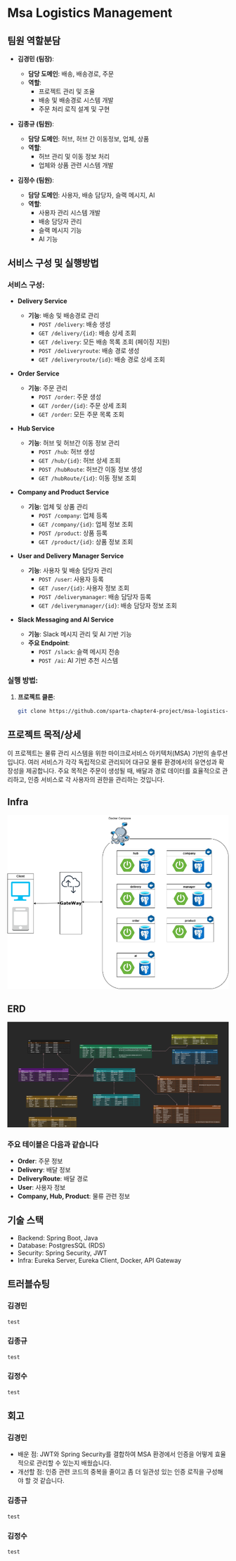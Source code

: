 # Msa Logistics Management

## 팀원 역할분담

- **김경민 (팀장)**:
    - **담당 도메인**: 배송, 배송경로, 주문
    - **역할**:
        - 프로젝트 관리 및 조율
        - 배송 및 배송경로 시스템 개발
        - 주문 처리 로직 설계 및 구현

- **김종규 (팀원)**:
    - **담당 도메인**: 허브, 허브 간 이동정보, 업체, 상품
    - **역할**:
        - 허브 관리 및 이동 정보 처리
        - 업체와 상품 관련 시스템 개발

- **김정수 (팀원)**:
    - **담당 도메인**: 사용자, 배송 담당자, 슬랙 메시지, AI
    - **역할**:
        - 사용자 관리 시스템 개발
        - 배송 담당자 관리
        - 슬랙 메시지 기능
        - AI 기능

## 서비스 구성 및 실행방법

### 서비스 구성:
- **Delivery Service**
    - **기능**: 배송 및 배송경로 관리
        - `POST /delivery`: 배송 생성
        - `GET /delivery/{id}`: 배송 상세 조회
        - `GET /delivery`: 모든 배송 목록 조회 (페이징 지원)
        - `POST /deliveryroute`: 배송 경로 생성
        - `GET /deliveryroute/{id}`: 배송 경로 상세 조회

- **Order Service**
    - **기능**: 주문 관리
        - `POST /order`: 주문 생성
        - `GET /order/{id}`: 주문 상세 조회
        - `GET /order`: 모든 주문 목록 조회

- **Hub Service**
    - **기능**: 허브 및 허브간 이동 정보 관리
        - `POST /hub`: 허브 생성
        - `GET /hub/{id}`: 허브 상세 조회
        - `POST /hubRoute`: 허브간 이동 정보 생성
        - `GET /hubRoute/{id}`: 이동 정보 조회

- **Company and Product Service**
    - **기능**: 업체 및 상품 관리
        - `POST /company`: 업체 등록
        - `GET /company/{id}`: 업체 정보 조회
        - `POST /product`: 상품 등록
        - `GET /product/{id}`: 상품 정보 조회

- **User and Delivery Manager Service**
    - **기능**: 사용자 및 배송 담당자 관리
        - `POST /user`: 사용자 등록
        - `GET /user/{id}`: 사용자 정보 조회
        - `POST /deliverymanager`: 배송 담당자 등록
        - `GET /deliverymanager/{id}`: 배송 담당자 정보 조회

- **Slack Messaging and AI Service**
    - **기능**: Slack 메시지 관리 및 AI 기반 기능
    - **주요 Endpoint**:
        - `POST /slack`: 슬랙 메시지 전송
        - `POST /ai`: AI 기반 추천 시스템

### 실행 방법:
1. **프로젝트 클론**:
    ```bash
    git clone https://github.com/sparta-chapter4-project/msa-logistics-management.git
    ```

## 프로젝트 목적/상세

이 프로젝트는 물류 관리 시스템을 위한 마이크로서비스 아키텍처(MSA) 기반의 솔루션입니다. 
여러 서비스가 각각 독립적으로 관리되어 대규모 물류 환경에서의 유연성과 확장성을 제공합니다. 
주요 목적은 주문이 생성될 때, 배달과 경로 데이터를 효율적으로 관리하고, 인증 서비스로 각 사용자의 권한을 관리하는 것입니다.

## Infra

![물류_관리_ERD.png](assets/물류_관리_Infra.png)

## ERD

![물류_관리_ERD.png](assets/물류_관리_ERD.png)

### 주요 테이블은 다음과 같습니다

- **Order**: 주문 정보
- **Delivery**: 배달 정보
- **DeliveryRoute**: 배달 경로
- **User**: 사용자 정보
- **Company, Hub, Product**: 물류 관련 정보

## 기술 스택

- Backend: Spring Boot, Java
- Database: PostgresSQL (RDS)
- Security: Spring Security, JWT
- Infra: Eureka Server, Eureka Client, Docker, API Gateway

## 트러블슈팅
### 김경민
```markdown
test
```
### 김종규
```markdown
test
```
### 김정수
```markdown
test
```

## 회고
### 김경민
- 배운 점: JWT와 Spring Security를 결합하여 MSA 환경에서 인증을 어떻게 효율적으로 관리할 수 있는지 배웠습니다.
- 개선할 점: 인증 관련 코드의 중복을 줄이고 좀 더 일관성 있는 인증 로직을 구성해야 할 것 같습니다.

### 김종규
```markdown
test
```

### 김정수
```markdown
test
```